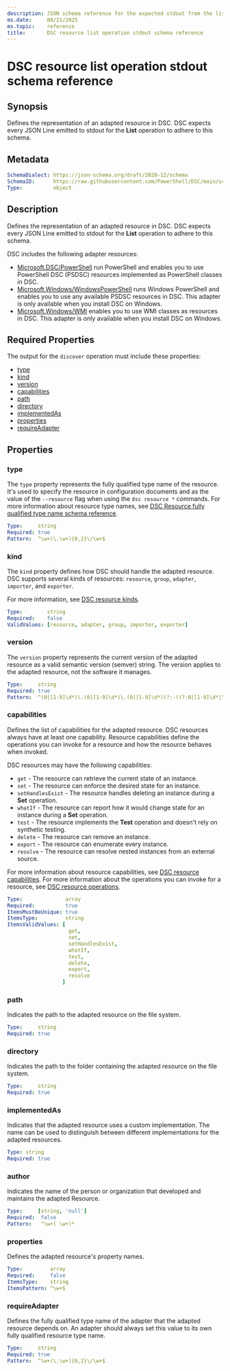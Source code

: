 ```yaml
---
description: JSON schema reference for the expected stdout from the list resource operation
ms.date:     08/21/2025
ms.topic:    reference
title:       DSC resource list operation stdout schema reference
---
```


# DSC resource list operation stdout schema reference

## Synopsis

Defines the representation of an adapted resource in DSC. DSC expects every JSON Line emitted to
stdout for the **List** operation to adhere to this schema.

## Metadata

```yaml
SchemaDialect: https://json-schema.org/draft/2020-12/schema
SchemaID:      https://raw.githubusercontent.com/PowerShell/DSC/main/schemas/v3.1.0/resource/stdout/list.json
Type:          object
```

## Description

Defines the representation of an adapted resource in DSC. DSC expects every JSON Line emitted to
stdout for the **List** operation to adhere to this schema.

DSC includes the following adapter resources:

- [Microsoft.DSC/PowerShell][01] run PowerShell and enables you to use PowerShell DSC (PSDSC)
resources implemented as PowerShell classes in DSC.
- [Microsoft.Windows/WindowsPowerShell][02] runs Windows PowerShell and enables you to use any
available PSDSC resources in DSC. This adapter is only available when you install DSC on
Windows.
- [Microsoft.Windows/WMI][03] enables you to use WMI classes as resources in DSC. This adapter is
only available when you install DSC on Windows.

## Required Properties

The output for the `discover` operation must include these properties:

- [type](#type)
- [kind](#kind)
- [version](#version)
- [capabilities](#capabilities)
- [path](#path)
- [directory](#directory)
- [implementedAs](#implementedas)
- [properties](#properties-1)
- [requireAdapter](#requireadapter)

## Properties

### type

The `type` property represents the fully qualified type name of the resource. It's used to specify
the resource in configuration documents and as the value of the `--resource` flag when using the
`dsc resource *` commands. For more information about resource type names, see
[DSC Resource fully qualified type name schema reference][04].

```yaml
Type:     string
Required: true
Pattern:  ^\w+(\.\w+){0,2}\/\w+$
```

### kind

The `kind` property defines how DSC should handle the adapted resource. DSC supports several kinds
of resources: `resource`, `group`, `adapter`, `importer`, and `exporter`.

For more information, see [DSC resource kinds][05].

```yaml
Type:        string
Required:    false
ValidValues: [resource, adapter, group, importer, exporter]
```

### version

The `version` property represents the current version of the adapted resource as a valid semantic
version (semver) string. The version applies to the adapted resource, not the software it manages.

```yaml
Type:     string
Required: true
Pattern:  ^(0|[1-9]\d*)\.(0|[1-9]\d*)\.(0|[1-9]\d*)(?:-((?:0|[1-9]\d*|\d*[a-zA-Z-][0-9a-zA-Z-]*)(?:\.(?:0|[1-9]\d*|\d*[a-zA-Z-][0-9a-zA-Z-]*))*))?(?:\+([0-9a-zA-Z-]+(?:\.[0-9a-zA-Z-]+)*))?$
```

### capabilities

Defines the list of capabilities for the adapted resource. DSC resources always have at least one
capability. Resource capabilities define the operations you can invoke for a resource and how the
resource behaves when invoked.

DSC resources may have the following capabilities:

- `get` - The resource can retrieve the current state of an instance.
- `set` - The resource can enforce the desired state for an instance.
- `setHandlesExist` - The resource handles deleting an instance during a **Set** operation.
- `whatIf` - The resource can report how it would change state for an instance during a **Set** operation.
- `test` - The resource implements the **Test** operation and doesn't rely on synthetic testing.
- `delete` - The resource can remove an instance.
- `export` - The resource can enumerate every instance.
- `resolve` - The resource can resolve nested instances from an external source.

For more information about resource capabilities, see [DSC resource capabilities][06]. For more
information about the operations you can invoke for a resource, see [DSC resource operations][07].

```yaml
Type:              array
Required:          true
ItemsMustBeUnique: true
ItemsType:         string
ItemsValidValues: [
                    get,
                    set,
                    setHandlesExist,
                    whatIf,
                    test,
                    delete,
                    export,
                    resolve
                  ]
```

### path

Indicates the path to the adapted resource on the file system.

```yaml
Type:     string
Required: true
```

### directory

Indicates the path to the folder containing the adapted resource on the file system.

```yaml
Type:     string
Required: true
```

### implementedAs

Indicates that the adapted resource uses a custom implementation. The name can be used to
distinguish between different implementations for the adapted resources.

```yaml
Type: string
Required: true
```

### author

Indicates the name of the person or organization that developed and maintains the adapted Resource.

```yaml
Type:     [string, 'null']
Required:  false
Pattern:   ^\w+( \w+)*
```

### properties

Defines the adapted resource's property names.

```yaml
Type:         array
Required:     false
ItemsType:    string
ItemsPattern: ^\w+$
```

### requireAdapter

Defines the fully qualified type name of the adapter that the adapted resource depends on. An
adapter should always set this value to its own fully qualified resource type name.

```yaml
Type:     string
Required: true
Pattern:  ^\w+(\.\w+){0,2}\/\w+$
```

<!-- Reference link definitions -->
[01]: ../../../resources/Microsoft/DSC/PowerShell/index.md
[02]: ../../../resources/Microsoft/Windows/WindowsPowerShell/index.md
[03]: ../../../resources/Microsoft/Windows/WMI/index.md
[04]: ../../definitions/resourceType.md
[05]: ../../../../concepts/resources/kinds.md
[06]: ../../../../concepts/resources/capabilities.md
[07]: ../../../../concepts/resources/operations.md
